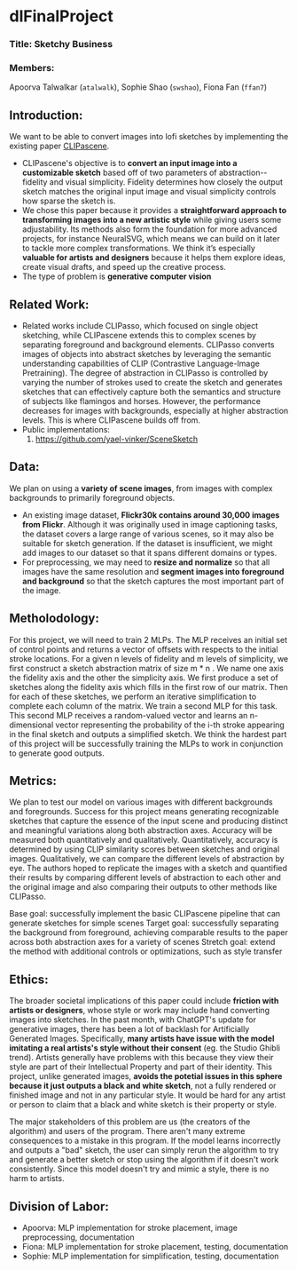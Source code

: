 # dlFinalProject

### Title: Sketchy Business

### Members: 
Apoorva Talwalkar (`atalwalk`), Sophie Shao (`swshao`), Fiona Fan (`ffan7`)

## Introduction:

We want to be able to convert images into lofi sketches by implementing the existing paper [CLIPascene](https://arxiv.org/pdf/2211.17256).

* CLIPascene's objective is to **convert an input image into a customizable sketch** based off of two parameters of abstraction-- fidelity and visual simplicity. Fidelity determines how closely the output sketch matches the original input image and visual simplicity controls how sparse the sketch is.
* We chose this paper because it provides a **straightforward approach to transforming images into a new artistic style** while giving users some adjustability. Its methods also form the foundation for more advanced projects, for instance NeuralSVG, which means we can build on it later to tackle more complex transformations. We think it’s especially **valuable for artists and designers** because it helps them explore ideas, create visual drafts, and speed up the creative process.
* The type of problem is **generative computer vision**

## Related Work:

* Related works include CLIPasso, which focused on single object sketching, while CLIPascene extends this to complex scenes by separating foreground and background elements. CLIPasso converts images of objects into abstract sketches by leveraging the semantic understanding capabilities of CLIP (Contrastive Language-Image Pretraining). The degree of abstraction in CLIPasso is controlled by varying the number of strokes used to create the sketch and generates sketches that can effectively capture both the semantics and structure of subjects like flamingos and horses. However, the performance decreases for images with backgrounds, especially at higher abstraction levels. This is where CLIPascene builds off from.
* Public implementations:
  1. https://github.com/yael-vinker/SceneSketch

## Data:
We plan on using a **variety of scene images**, from images with complex backgrounds to primarily foreground objects. 

* An existing image dataset, **Flickr30k contains around 30,000 images from Flickr**. Although it was originally used in image captioning tasks, the dataset covers a large range of various scenes, so it may also be suitable for sketch generation. If the dataset is insufficient, we might add images to our dataset so that it spans different domains or types.
* For preprocessing, we may need to **resize and normalize** so that all images have the same resolution and **segment images into foreground and background** so that the sketch captures the most important part of the image.

## Metholodology:
For this project, we will need to train 2 MLPs. The MLP receives an initial set of control points and returns a vector of offsets with respects to the initial stroke locations. For a given n levels of fidelity and m levels of simplicity, we first construct a sketch abstraction matrix of size m * n . We name one axis the fidelity axis and the other the simplicity axis. We first produce a set of sketches along the fidelity axis which fills in the first row of our matrix. Then for each of these sketches, we perform an iterative simplification to complete each column of the matrix. We train a second MLP for this task. This second MLP receives a random-valued vector and learns an n-dimensional vector representing the probability of the i-th stroke appearing in the final sketch and outputs a simplified sketch. We think the hardest part of this project will be successfully training the MLPs to work in conjunction to generate good outputs.

## Metrics:
We plan to test our model on various images with different backgrounds and foregrounds. Success for this project means generating recognizable sketches that capture the essence of the input scene and producing distinct and meaningful variations along both abstraction axes. Accuracy will be measured both quantitatively and qualitatively. Quantitatively, accuracy is determined by using CLIP similarity scores between sketches and original images. Qualitatively, we can compare the different levels of abstraction by eye. The authors hoped to replicate the images with a sketch and quantified their results by comparing different levels of abstraction to each other and the original image and also comparing their outputs to other methods like CLIPasso. 

Base goal: successfully implement the basic CLIPascene pipeline that can generate sketches for simple scenes
Target goal: successfully separating the background from foreground, achieving comparable results to the paper across both abstraction axes for a variety of scenes
Stretch goal:  extend the method with additional controls or optimizations, such as style transfer

## Ethics:
The broader societal implications of this paper could include **friction with artists or designers**, whose style or work may include hand converting images into sketches. In the past month, with ChatGPT's update for generative images, there has been a lot of backlash for Artificially Generated Images. Specifically, **many artists have issue with the model imitating a real artists's style without their consent** (eg. the Studio Ghibli trend). Artists generally have problems with this because they view their style are part of their Intellectual Property and part of their identity. This project, unlike generated images, **avoids the potetial issues in this sphere because it just outputs a black and white sketch**, not a fully rendered or finished image and not in any particular style. It would be hard for any artist or person to claim that a black and white sketch is their property or style.

The major stakeholders of this problem are us (the creators of the algorithm) and users of the program. There aren't many extreme consequences to a mistake in this program. If the model learns incorrectly and outputs a "bad" sketch, the user can simply rerun the algorithm to try and generate a better sketch or stop using the algorithm if it doesn't work consistently. Since this model doesn't try and mimic a style, there is no harm to artists.

## Division of Labor:
- Apoorva: MLP implementation for stroke placement, image preprocessing, documentation
- Fiona: MLP implementation for stroke placement, testing, documentation
- Sophie: MLP implementation for simplification, testing, documentation
